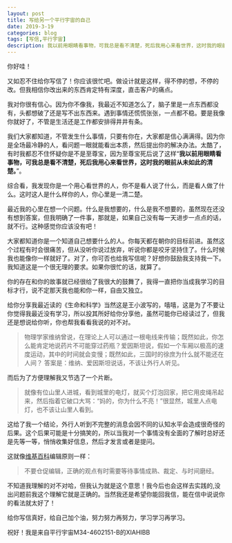 ```yaml
---
layout: post
title: 写给另一个平行宇宙的自己
date: 2019-3-19
categories: blog
tags: [写信,平行宇宙]
description: 我以前用眼睛看事物，可我总是看不清楚，死后我用心来看世界，这时我的眼前从未如此的清楚。
---
```


你好哇！

又如忍不住给你写信了！你应该很忙吧。做设计就是这样，得不停的想，不停的改。但我相信你改出来的东西肯定特有深度，直击客户的痛点。

我对你很有信心。因为你不像我，我最近不知道怎么了，脑子里是一点东西都没有，头都想破了还是写不出东西来。遇到事情还慌慌张张，一点都不稳。要是我像你就好了，不管是生活还是工作都安排得井井有条。

我们大家都知道，不管发生什么事情，只要有你在，大家都是信心满满得。因为你是全场最冷静的人，看问题一眼就能看出本质，然后提出你的解决办法。太酷了，有时我都忍不住怀疑你是不是至尊宝，因为至尊宝死后说了这样“**我以前用眼睛看事物，可我总是看不清楚，死后我用心来看世界，这时我的眼前从未如此的清楚。**”。

综合看，我发现你是一个用心看世界的人，你不是看人说了什么，而是看人做了什么。这时这人是什么样你的人，你心里是一清二楚。

最近我的心里在想一个问题。什么是我想要的，什么是我不想要的，虽然现在还没有想到答案，但我明确了一件事，那就是，如果自己没有每一天进步一点点的话，就不行。这种感觉你应该没有吧！

大家都知道你是一个知道自己想要什么的人。你每天都在朝你的目标前进。虽然这个过程有时会很痛苦，但从没听你说过放弃，听说你都是咬牙坚持住了。什么时候我也能像你一样就好了。对了，你可否也给我写信呢？好想你鼓励我支持我一下。我知道这是一个很无理的要求。如果你很忙的话，就算了。

你的存在和你的故事就已经很给了我很大的鼓舞了，我得一直把你当成我学习的目标才行，说不定那天我也能和你一样，自由又独立。

给你分享我最近读的《生命和科学》当然这是王小波写的，嘻嘻，这是为了不要让你觉得我最近没有学习，所以投其所好给你分享他，虽然可能你已经读过了，但我还是想说给你听，你也帮我看看我说的对不对。

> 物理学家维纳曾说，在理论上人可以通过一根电线来传输；既然如此，你怎么能肯定地说药片不可能穿过药瓶？爱因斯坦说，假如一个车厢以极高的速度运动，其中的时间就会变慢；既然如此，三国时的徐庶为什么就不能还在人间？ 答案是：维纳、爱因斯坦说话，不该让外行人听见。

而后为了方便理解我又节选了一个片断。

> 就像有位山里人进城，看到城里的电灯，就买个灯泡回家，把它用皮绳吊起来，然后指着它破口大骂：“妈的，你为什么不亮！”很显然，城里人点电灯，也不该让山里人看到。

这给了我一个结论，外行人听到不完整的消息会因不同的认知水平会造成很奇怪的后果。这个后果可能是十分搞笑的，所以当我对一个事情没有全面的了解时总好还是先等一等，悄悄收集好信息，然后才发言或者是提问。

这就像[维基百科](https://dwz.cn/UMLGcWHI)编辑原则一样：

>不要仓促编辑，正确的观点有时需要等待事情成熟、裁定、与时间磨经。

不知道我理解的对不对哈，但我认为就是这个意思！我今后也会这样去实践的,没出问题前我这个理解它就是正确的。当然我还是希望你能回我信，能在信中说说你的看法就太好了！

给你写信真好，给自己加个油，努力努力再努力，学习学习再学习。

祝好！我是来自平行宇宙M34-4602151-B的XIAHIBB


